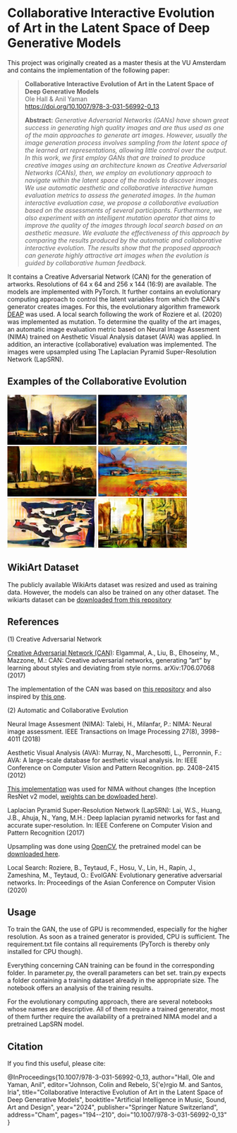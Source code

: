 # Collaborative Interactive Evolution of Art in the Latent Space of Deep Generative Models

This project was originally created as a master thesis at the VU Amsterdam and contains the implementation of the following paper:

> **Collaborative Interactive Evolution of Art in the Latent Space of Deep Generative Models**<br>
> Ole Hall & Anil Yaman<br>
> https://doi.org/10.1007/978-3-031-56992-0_13
>
> **Abstract:** *Generative Adversarial Networks (GANs) have shown great success in generating high quality images and are thus used as one of the main approaches to generate art images. However, usually the image generation process involves sampling from the latent space of the learned art representations, allowing little control over the output. In this work, we first employ GANs that are trained to produce creative images using an architecture known as Creative Adversarial Networks (CANs), then, we employ an evolutionary approach to navigate within the latent space of the models to discover images. We use automatic aesthetic and collaborative interactive human evaluation metrics to assess the generated images. In the human interactive evaluation case, we propose a collaborative evaluation based on the assessments of several participants. Furthermore, we also experiment with an intelligent mutation operator that aims to improve the quality of the images through local search based on an aesthetic measure. We evaluate the effectiveness of this approach by comparing the results produced by the automatic and collaborative interactive evolution. The results show that the proposed approach can generate highly attractive art images when the evolution is guided by collaborative human feedback.*


It contains a Creative Adversarial Network (CAN) for the generation of artworks. Resolutions of 64 x 64 and 256 x 144 (16:9) are available. The models are implemented with PyTorch. It further contains an evolutionary computing approach to control the latent variables from which the CAN's generator creates images. For this, the evolutionary algorithm framework [DEAP](https://github.com/deap/deap) was used. A local search following the work of Roziere et al. (2020) was implemented as mutation. To determine the quality of the art images, an automatic image evaluation metric based on Neural Image Assesment (NIMA) trained on Aesthetic Visual Analysis dataset (AVA) was applied. In addition, an interactive (collaborative) evaluation was implemented. The images were upsampled using The Laplacian Pyramid Super-Resolution Network (LapSRN).

## Examples of the Collaborative Evolution

<img src="https://github.com/OMHall/CollaborativeArt/blob/main/Examples/Example_1.png" height=40% width=40%> <img src="https://github.com/OMHall/CollaborativeArt/blob/main/Examples/Example_2.png" height=40% width=40%>
<img src="https://github.com/OMHall/CollaborativeArt/blob/main/Examples/Example_3.png" height=40% width=40%> <img src="https://github.com/OMHall/CollaborativeArt/blob/main/Examples/Example_4.png" height=40% width=40%>
<img src="https://github.com/OMHall/CollaborativeArt/blob/main/Examples/Example_5.png" height=40% width=40%> <img src="https://github.com/OMHall/CollaborativeArt/blob/main/Examples/Example_6.png" height=40% width=40%>

## WikiArt Dataset

The publicly available WikiArts dataset was resized and used as training data. However, the models can also be trained on any other dataset.
The wikiarts dataset can be [downloaded from this repository](https://github.com/cs-chan/ArtGAN/tree/master/WikiArt%20Dataset)

## References

(1) Creative Adversarial Network

[Creative Adversarial Network (CAN)](https://arxiv.org/pdf/1706.07068.pdf): Elgammal, A., Liu, B., Elhoseiny, M., Mazzone, M.: CAN: Creative adversarial networks, generating ”art” by learning about styles and deviating from style norms. arXiv:1706.07068 (2017)

The implementation of the CAN was based on [this repository](https://github.com/otepencelik/GAN-Artwork-Generation) and also inspired by [this one](https://github.com/IliaZenkov/DCGAN-Rectangular-GANHacks2/tree/main). 

(2) Automatic and Collaborative Evolution

Neural Image Assesment (NIMA): Talebi, H., Milanfar, P.: NIMA: Neural image assessment. IEEE Transactions on Image Processing 27(8), 3998–4011 (2018)

Aesthetic Visual Analysis (AVA): Murray, N., Marchesotti, L., Perronnin, F.: AVA: A large-scale database for aesthetic visual analysis. In: IEEE Conference on Computer Vision and Pattern Recognition. pp. 2408–2415 (2012)

[This implementation](https://github.com/titu1994/neural-image-assessment) was used for NIMA without changes (the Inception ResNet v2 model, [weights can be dowloaded here](https://github.com/titu1994/neural-image-assessment/releases/tag/v0.5)).

Laplacian Pyramid Super-Resolution Network (LapSRN): Lai, W.S., Huang, J.B., Ahuja, N., Yang, M.H.: Deep laplacian pyramid networks for fast and accurate super-resolution. In: IEEE Conferene on Computer Vision and Pattern Recognition (2017)

Upsampling was done using [OpenCV](https://github.com/opencv/opencv_contrib/tree/master/modules/dnn_superres), the pretrained model can be [downloaded here](https://github.com/fannymonori/TF-LAPSRN).

Local Search: Roziere, B., Teytaud, F., Hosu, V., Lin, H., Rapin, J., Zameshina, M., Teytaud, O.: EvolGAN: Evolutionary generative adversarial networks. In: Proceedings of the Asian Conference on Computer Vision (2020)

## Usage

To train the GAN, the use of GPU is recommended, especially for the higher resolution. As soon as a trained generator is provided, CPU is sufficient. The requirement.txt file contains all requirements (PyTorch is thereby only installed for CPU though).

Everything concerning CAN training can be found in the corresponding folder. In parameter.py, the overall parameters can bet set. train.py expects a folder containing a training dataset already in the appropriate size. The notebook offers an analysis of the training results.

For the evolutionary computing approach, there are several notebooks whose names are descriptive. All of them require a trained generator, most of them further require the availability of a pretrained NIMA model and a pretrained LapSRN model.

## Citation

If you find this useful, please cite:

@InProceedings{10.1007/978-3-031-56992-0_13,
author="Hall, Ole and Yaman, Anil",
editor="Johnson, Colin and Rebelo, S{\'e}rgio M. and Santos, Iria",
title="Collaborative Interactive Evolution of Art in the Latent Space of Deep Generative Models",
booktitle="Artificial Intelligence in Music, Sound, Art and Design",
year="2024",
publisher="Springer Nature Switzerland",
address="Cham",
pages="194--210",
doi="10.1007/978-3-031-56992-0_13"
}



